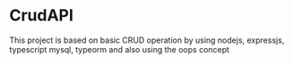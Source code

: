 # CrudAPI
This project is based on basic CRUD operation by using nodejs, expressjs, typescript mysql, typeorm and also using the oops concept
